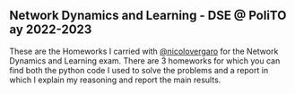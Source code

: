 ## Network Dynamics and Learning - DSE @ PoliTO ay 2022-2023

These are the Homeworks I carried with [@nicolovergaro](https://github.com/nicolovergaro) for the Network Dynamics and Learning exam. There are 3 homeworks for which you can find both the python code I used to solve the problems and a report in which I explain my reasoning and report the main results.
